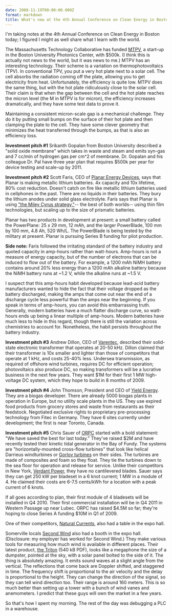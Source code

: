```yaml
---
date: 2008-11-19T00:00:00.000Z
format: markdown
title: What's new at the 4th Annual Conference on Clean Energy in Boston
---
```


I'm taking notes at the 4th Annual Conference on Clean Energy in Boston today; I figured I might as well share what I learn with the world.

The Massachusetts Technology Collaborative has funded <a href="http://www.mtpvcorp.com/">MTPV</a>, a start-up in the Boston University Photonics Center, with $500k. (I think this is actually not news to the world, but it was news to me.) MTPV has an interesting technology. Their scheme is a variation on thermophotovoltaics (TPV). In conventional TPV, you put a very hot plate next to a solar cell. The cell absorbs the radiation coming off the plate, allowing you to get electricity from heat. Unfortunately, the efficiency is quite low. MTPV does the same thing, but with the hot plate ridiculously close to the solar cell. Their claim is that when the gap between the cell and the hot plate reaches the micron level (the M in MTPV is for micron), the efficiency increases dramatically, and they have some test data to prove it.

Maintaining a consistent micron-scale gap is a mechanical challenge. They do it by putting small bumps on the surface of their hot plate and then clamping the plate to the cell. They have some clever geometry that minimizes the heat transferred through the bumps, as that is also an efficiency loss.

**Investment pitch #1**
Srikanth Gopalan from Boston University described a "solid oxide membrane" which takes in waste and steam and emits syn-gas and 7 cc/min of hydrogen gas per cm^2 of membrane. Dr. Gopalan and his colleague Dr. Pal have three year plan that requires $500k per year for device testing and scale-up by 2011.

**Investment pitch #2**
Scott Faris, CEO of <a href="http://www.planarenergy.com/">Planar Energy Devices</a>, says that Planar is making metallic lithium batteries. 4x capacity and 10x lifetime, 80% cost reduction. Doesn't catch on fire like metallic lithium batteries used in cellphones in the past. There are no liquids in their batteries. They bury the lithium anodes under solid glass electrolyte. Faris says that Planar is using <a href="http://www.google.com/search?q=miley+cyrus+best+of+both+worlds">"the Miley Cyrus strategy,"</a>-- the best of both worlds-- using thin film technologies, but scaling up to the size of prismatic batteries.

Planar has two products in development at present: a small battery called the PowerPlane: 25 x 29 mm, 12 mAh, and the larger PowerBlade, 100 mm by 100 mm, 4.8 Ah, 520 Wh/L. The PowerBlade is being tested by the military at present. Planar is pursuing Series B funding for pilot production.

**Side note:** Faris followed the irritating standard of the battery industry and quoted capacity in amp-hours rather than watt-hours. Amp-hours is not a measure of energy capacity, but of the number of electrons that can be induced to flow out of the battery. For example, a 1200 mAh NiMH battery contains around 20% less energy than a 1200 mAh alkaline battery because the NiMH battery runs at ~1.2 V, while the alkaline runs at ~1.5 V.

I suspect that this amp-hours habit developed because lead-acid battery manufacturers wanted to hide the fact that their voltage dropped as the battery discharged, making the amps that come out near the end of a discharge cycle less powerful than the amps near the beginning. If you speak in terms of amp-hours, you can avoid this embarrassing truth. Generally, modern batteries have a much flatter discharge curve, so watt-hours ends up being a linear multiple of amp-hours. Modern batteries have much less to hide in this regard, though there is still the variation across chemistries to account for. Nonetheless, the habit persists throughout the battery industry.

**Investment pitch #3**
Andrew Dillon, CEO of <a href="http://varentec.com/">Varentec</a>, described their solid-state electronic transformer that operates at 20-50 kHz. Dillon claimed that their transformer is 10x smaller and lighter than those of competitors that operate at 1 kHz, and costs 25-40% less. Undersea transmission, as required of offshore wind turbines, requires DC for efficient operation; photovoltaics also produce DC, so making transformers will be a lucrative business in the next few years. They want $1M for their first 1 MW high-voltage DC system, which they hope to build in 8 months of 2009.

**Investment pitch #4**
John Thomson, President and CEO of <a href="http://yieldenergy.com/">Yield Energy</a>. They are a biogas developer. There are already 5000 biogas plants in operation in Europe, but no utility scale plants in the US. They use expired food products from grocery stores and waste from restaurants as their feedstock. Negotiated exclusive rights to proprietary pre-processing technology from Fitec in Germany. They have 6 sites currently under development; the first is near Toronto, Canada.

**Investment pitch #5**
Chris Sauer of <a href="http://www.oceanrenewablepower.com/home.htm">ORPC</a> started with a bold statement: "We have saved the best for last today." They've raised $2M and have recently tested their kinetic tidal generator in the Bay of Fundy. The systems are "horizontally-mounted cross-flow turbines" that look like helical Darrieus windturbines or <a href="http://www.gcktechnology.com/GCK/pg2.html">Gorlov turbines</a> on their sides. The turbines are made of composites and foam so they float. They tie the turbines down to the sea floor for operation and release for service. Unlike their competitors in New York, <a href="http://pingswept.org/2007/08/13/tidal-turbines-in-the-east-river-facing-fundamental-limits/">Verdant Power</a>, they have no cantilevered blades. Sauer says they can get 250 kW per bladeset in a 6 knot current; 1 MW in a module of 4. He claimed their costs are 6-7.5 cents/kWh for a location with a peak current of 6 knots.

If all goes according to plan, their first module of 4 bladesets will be installed in Q4 2010. Their first commercial installation will be in Q4 2011 in Western Passage up near Lubec. ORPC has raised $4.5M so far; they're hoping to close Series A funding $10M in Q1 of 2009.

One of their competitors, <a href="http://naturalcurrents.com/">Natural Currents</a>, also had a table in the expo hall.

Somerville locals <a href="http://www.secondwind.com/">Second Wind</a> also had a booth in the expo hall. (Disclosure: my employer has worked for Second Wind.) They make various tools for measuring how much wind is available in different places. Their latest product, <a href="http://www.secondwind.com/PDFdocs/WindTech9-2008.pdf">the Triton</a> (540 kB PDF), looks like a megaphone the size of a dumpster, pointed at the sky, with a solar panel bolted to the side of it. The thing is absolutely amazing. It emits sound waves at a slight angle from the vertical. The reflections that come back are Doppler shifted, and staggered in time. The frequency shift is proportional to the air velocity and the delay is proportional to the height. They can change the direction of the signal, so they can tell wind direction too. Their range is around 160 meters. This is so much better than setting up a tower with a bunch of wind vanes and anemometers. I predict that these guys will own the market in a few years.

So that's how I spent my morning. The rest of the day was debugging a PLC in a warehouse.
